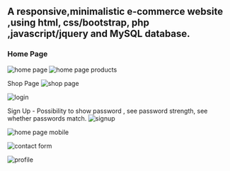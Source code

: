 ## A responsive,minimalistic e-commerce website ,using html, css/bootstrap, php ,javascript/jquery and MySQL database.

### Home Page
![home page](https://github.com/NefeliTav/e-shop/blob/main/images/first.png?raw=true)
![home page products](https://github.com/NefeliTav/e-shop/blob/main/images/fifth.png?raw=true)

Shop Page
![shop page](https://github.com/NefeliTav/e-shop/blob/main/images/second.png?raw=true)

![login](https://github.com/NefeliTav/e-shop/blob/main/images/seventh.png?raw=true)

Sign Up - Possibility to show password , see password strength, see whether passwords match.
![signup](https://github.com/NefeliTav/e-shop/blob/main/images/eighth.png?raw=true)

![home page mobile](https://github.com/NefeliTav/e-shop/blob/main/images/third.png?raw=true)

![contact form](https://github.com/NefeliTav/e-shop/blob/main/images/fourth.png?raw=true)

![profile](https://github.com/NefeliTav/e-shop/blob/main/images/sixth.png?raw=true)


